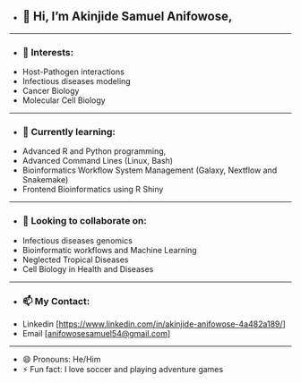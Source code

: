 - ## **👋 Hi, I’m Akinjide Samuel Anifowose,**
---
- ### **👀 Interests:**
- Host-Pathogen interactions
- Infectious diseases modeling
- Cancer Biology
- Molecular Cell Biology
---
- ### **🌱 Currently learning:**
- Advanced R and Python programming,
- Advanced Command Lines (Linux, Bash)
- Bioinformatics Workflow System Management (Galaxy, Nextflow and Snakemake)
- Frontend Bioinformatics using R Shiny
---
- ### **💞️ Looking to collaborate on:**
- Infectious diseases genomics
- Bioinformatic workflows and Machine Learning
- Neglected Tropical Diseases
- Cell Biology in Health and Diseases
--- 
- ### **📫 My Contact:**
- Linkedin [https://www.linkedin.com/in/akinjide-anifowose-4a482a189/]
- Email [anifowosesamuel54@gmail.com]
--- 
- 😄 Pronouns: He/Him
- ⚡ Fun fact: I love soccer and playing adventure games

<!---
Anifowak/Anifowak is a ✨ special ✨ repository because its `README.md` (this file) appears on your GitHub profile.
You can click the Preview link to take a look at your changes.
--->
